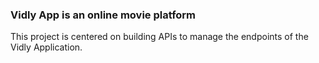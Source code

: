 ### Vidly App is an online movie platform 

This project is centered on building APIs to manage the endpoints of the Vidly Application.